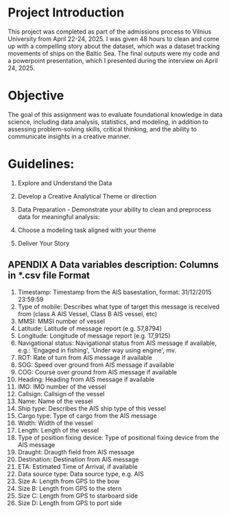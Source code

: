 # Project Introduction
This project was completed as part of the admissions process to Vilnius University from April 22-24, 2025. I was given 48 hours to clean and come up with a compelling story about the dataset, which was a dataset tracking movements of ships on the Baltic Sea. The final outputs were my code and a powerpoint presentation, which I presented during the interview on April 24, 2025.

# Objective
The goal of this assignment was to evaluate foundational knowledge in data science, including data analysis, statistics, and modeling, in addition to assessing problem-solving skills, critical thinking, and the ability to communicate insights in a creative manner. 

# Guidelines:
1. Explore and Understand the Data 

2. Develop a Creative Analytical Theme or direction

3. Data Preparation - Demonstrate your ability to clean and preprocess data for meaningful analysis:

4. Choose a modeling task aligned with your theme 

5. Deliver Your Story 

  
APENDIX A
Data variables description:
Columns in *.csv file Format
----------------------------------------------------------------------------------------------------------------------------------------------------
1. Timestamp: Timestamp from the AIS basestation, format: 31/12/2015 23:59:59
2. Type of mobile: Describes what type of target this message is received from (class A AIS Vessel, Class B AIS vessel, etc)
3. MMSI: MMSI number of vessel
4. Latitude: Latitude of message report (e.g. 57,8794)
5. Longitude: Longitude of message report (e.g. 17,9125)
6. Navigational status: Navigational status from AIS message if available, e.g.: 'Engaged in fishing', 'Under way using engine', mv.
7. ROT: Rate of turn from AIS message if available
8. SOG: Speed over ground from AIS message if available
9. COG: Course over ground from AIS message if available
10. Heading: Heading from AIS message if available
11. IMO: IMO number of the vessel
12. Callsign: Callsign of the vessel
13. Name: Name of the vessel
14. Ship type: Describes the AIS ship type of this vessel
15. Cargo type: Type of cargo from the AIS message
16. Width: Width of the vessel
17. Length: Length of the vessel
18. Type of position fixing device: Type of positional fixing device from the AIS message
19. Draught: Draugth field from AIS message
20. Destination: Destination from AIS message
21. ETA: Estimated Time of Arrival, if available
22. Data source type: Data source type, e.g. AIS
23. Size A: Length from GPS to the bow
24. Size B: Length from GPS to the stern
25. Size C: Length from GPS to starboard side
26. Size D: Length from GPS to port side
